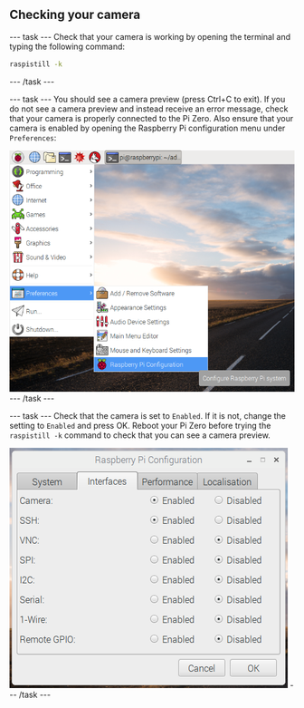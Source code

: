 ## Checking your camera

--- task ---
Check that your camera is working by opening the terminal and typing the following command:

```bash
raspistill -k
```
--- /task ---

--- task ---
You should see a camera preview (press Ctrl+C to exit). If you do not see a camera preview and instead receive an error message, check that your camera is properly connected to the Pi Zero. Also ensure that your camera is enabled by opening the Raspberry Pi configuration menu under `Preferences`:

![Raspberry Pi config menu](images/raspi-config-menu.png)
--- /task ---

--- task ---
Check that the camera is set to `Enabled`. If it is not, change the setting to `Enabled` and press OK. Reboot your Pi Zero before trying the `raspistill -k` command to check that you can see a camera preview.

![Set camera to enabled](images/raspi-config.png)
--- /task ---

